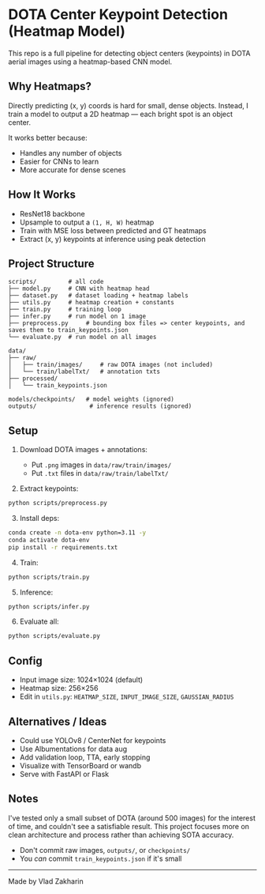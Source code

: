 # DOTA Center Keypoint Detection (Heatmap Model)

This repo is a full pipeline for detecting object centers (keypoints) in DOTA aerial images using a heatmap-based CNN model.

## Why Heatmaps?

Directly predicting (x, y) coords is hard for small, dense objects. Instead, I train a model to output a 2D heatmap — each bright spot is an object center.

It works better because:
- Handles any number of objects
- Easier for CNNs to learn
- More accurate for dense scenes

## How It Works
- ResNet18 backbone
- Upsample to output a `(1, H, W)` heatmap
- Train with MSE loss between predicted and GT heatmaps
- Extract (x, y) keypoints at inference using peak detection

## Project Structure

```
scripts/         # all code
├── model.py     # CNN with heatmap head
├── dataset.py   # dataset loading + heatmap labels
├── utils.py     # heatmap creation + constants
├── train.py     # training loop
├── infer.py     # run model on 1 image
├── preprocess.py     # bounding box files => center keypoints, and saves them to train_keypoints.json
└── evaluate.py  # run model on all images

data/
├── raw/
│   ├── train/images/     # raw DOTA images (not included)
│   └── train/labelTxt/   # annotation txts
├── processed/
│   └── train_keypoints.json

models/checkpoints/   # model weights (ignored)
outputs/               # inference results (ignored)
```

## Setup

1. Download DOTA images + annotations:
   - Put `.png` images in `data/raw/train/images/`
   - Put `.txt` files in `data/raw/train/labelTxt/`

2. Extract keypoints:
```bash
python scripts/preprocess.py
```

3. Install deps:
```bash
conda create -n dota-env python=3.11 -y
conda activate dota-env
pip install -r requirements.txt
```

4. Train:
```bash
python scripts/train.py
```

5. Inference:
```bash
python scripts/infer.py
```

6. Evaluate all:
```bash
python scripts/evaluate.py
```

## Config

- Input image size: 1024×1024 (default)
- Heatmap size: 256×256
- Edit in `utils.py`: `HEATMAP_SIZE`, `INPUT_IMAGE_SIZE`, `GAUSSIAN_RADIUS`

## Alternatives / Ideas

- Could use YOLOv8 / CenterNet for keypoints
- Use Albumentations for data aug
- Add validation loop, TTA, early stopping
- Visualize with TensorBoard or wandb
- Serve with FastAPI or Flask

## Notes

I've tested only a small subset of DOTA (around 500 images) for the interest of time, and couldn't see a satisfiable result. This project focuses more on clean architecture and process rather than achieving SOTA accuracy.

- Don't commit raw images, `outputs/`, or `checkpoints/`
- You *can* commit `train_keypoints.json` if it's small

---

Made by Vlad Zakharin


